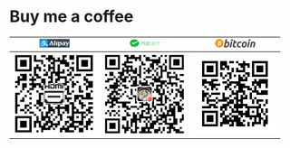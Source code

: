 # Buy me a coffee

| <img src="alipay-banner.png" height="15" /> | <img src="wechat-pay-banner.png" height="15" /> | <img src="logotop.png" height="15" /> |
| :----: | :----: | :----: |
| <img src="633086908.jpg" /> | <img src="611739062.jpg" /> | <img src="btc-qrcode.png" /> |


